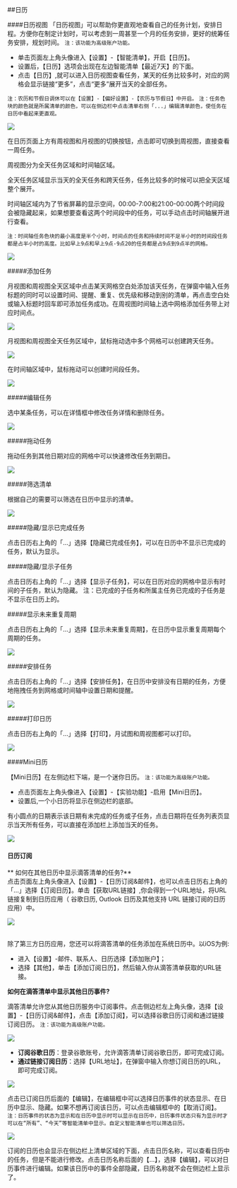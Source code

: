 ##日历

####日历视图
「日历视图」可以帮助你更直观地查看自己的任务计划，安排日程。方便你在制定计划时，可以考虑到一周甚至一个月的任务安排，更好的统筹任务安排，规划时间。
`注：该功能为高级账户功能。`

* 单击页面左上角头像进入【设置】-【智能清单】，开启【日历】。
* 设置后，【日历】选项会出现在左边智能清单【最近7天】的下面。
* 点击【日历】,就可以进入日历视图查看任务，某天的任务比较多时，对应的网格会显示链接“更多”，点击“更多”展开当天的全部任务。

`注：农历和节假日调休可以在【设置】-【偏好设置】-【农历与节假日】中开启。`
`注：任务色块的颜色就是所属清单的颜色，可以在侧边栏中点击清单右侧「...」编辑清单颜色，使任务在日历中看起来更直观。`

![](calender/1.4.1.png)

在日历页面上方有周视图和月视图的切换按钮，点击即可切换到周视图，直接查看一周任务。

周视图分为全天任务区域和时间轴区域。

全天任务区域显示当天的全天任务和跨天任务，任务比较多的时候可以把全天区域整个展开。

时间轴区域内为了节省屏幕的显示空间，00:00-7:00和21:00-00:00两个时间段会被隐藏起来，如果想要查看这两个时间段中的任务，可以手动点击时间轴展开进行查看。

`注：时间轴任务色块的最小高度是半个小时，时间点的任务和持续时间不足半小时的时间段任务都是占半小时的高度。比如早上9点和早上9点-9点20的任务都是占9点到9点半的网格。`

![](calender/1.4.2.png)

#####添加任务

月视图和周视图全天区域中点击某天网格空白处添加该天任务，在弹窗中输入任务标题的同时可以设置时间、提醒、重复、优先级和移动到别的清单，再点击空白处或输入标题时回车即可添加任务成功。在周视图时间轴上选中网格添加任务带上对应时间点。

![](calender/1.4.3.png)

月视图和周视图全天任务区域中，鼠标拖动选中多个网格可以创建跨天任务。

![](calender/1.4.4.png)

在时间轴区域中，鼠标拖动可以创建时间段任务。

![](calender/1.4.5.png)

#####编辑任务

选中某条任务，可以在详情框中修改任务详情和删除任务。

![](calender/1.4.6.png)

#####拖动任务

拖动任务到其他日期对应的网格中可以快速修改任务到期日。

![](calender/1.4.7.png)

#####筛选清单

根据自己的需要可以筛选在日历中显示的清单。

![](calender/1.4.8.png)

#####隐藏/显示已完成任务

点击日历右上角的「...」选择【隐藏已完成任务】，可以在日历中不显示已完成的任务，默认为显示。
 
#####隐藏/显示子任务

点击日历右上角的「...」选择【显示子任务】，可以在日历对应的网格中显示有时间的子任务，默认为隐藏。
注：已完成的子任务和所属主任务已完成的子任务是不显示在日历上的。

#####显示未来重复周期

点击日历右上角的「...」选择【显示未来重复周期】，在日历中显示重复周期每个周期的任务。

![](calender/1.4.9.png)

#####安排任务

点击日历右上角的「...」选择【安排任务】，在日历中安排没有日期的任务，方便地拖拽任务到网格或时间轴中设置日期和提醒。

![](calender/1.4.10.png)

#####打印日历

点击日历右上角的「...」选择【打印】，月试图和周视图都可以打印。

![](calender/1.4.11.png)

####Mini日历

【Mini日历】在左侧边栏下端，是一个迷你日历。
`注：该功能为高级账户功能。`

* 点击页面左上角头像进入【设置】-【实验功能】-启用【Mini日历】。
* 设置后,一个小日历将显示在侧边栏的底部。

有小圆点的日期表示该日期有未完成的任务或子任务，点击日期将在任务列表页显示当天所有任务，可以直接在添加栏上添加当天的任务。

![](calender/1.4.12.png)

#### 日历订阅

** 如何在其他日历中显示滴答清单的任务?**
<br >点击页面左上角头像进入【设置】-【日历订阅&邮件】，也可以点击日历右上角的「...」选择【订阅日历】。单击【获取URL链接】,你会得到一个URL地址，将URL链接复制到日历应用（ 谷歌日历,  Outlook 日历及其他支持 URL 链接订阅的日历应用）中。

![](calender/1.4.13.png)

<br >除了第三方日历应用，您还可以将滴答清单的任务添加在系统日历中。以iOS为例:
* 进入【设置】-邮件、联系人、日历选择【添加账户】；
* 选择【其他】，单击【添加订阅日历】，然后输入你从滴答清单获取的URL链接。

**如何在滴答清单中显示其他日历事件?**

滴答清单允许您从其他日历服务中订阅事件。点击侧边栏左上角头像，选择【设置】-【日历订阅&邮件】，点击【添加订阅】，可以选择谷歌日历订阅和通过链接订阅日历。
`注：该功能为高级账户功能。`

![](calender/1.4.14.png)

* **订阅谷歌日历**：登录谷歌账号，允许滴答清单订阅谷歌日历，即可完成订阅。
* **通过链接订阅日历**：选择【URL地址】，在弹窗中输入你想订阅日历的URL，即可完成订阅。

![](calender/1.4.15.png)


点击已订阅日历后面的【编辑】，在编辑框中可以选择日历事件的状态显示、在日历中显示、隐藏。如果不想再订阅该日历，可以点击编辑框中的【取消订阅】。
`注：日历事件的状态为显示和在日历中显示时可以显示在日历中，日历事件状态只有为显示时才可以在“所有”、“今天”等智能清单中显示。自定义智能清单也可以筛选日历。`

![](calender/1.4.16.png)

订阅的日历也会显示在侧边栏上清单区域的下面，点击日历名称，可以查看日历中的任务，但是不能进行修改。点击日历名称后面的【...】，选择【编辑】，可以对日历事件进行编辑。如果该日历中的事件全部隐藏，日历名称就不会在侧边栏上显示了。



